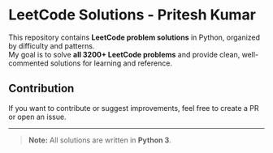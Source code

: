 # LeetCode Solutions - Pritesh Kumar

This repository contains **LeetCode problem solutions** in Python, organized by difficulty and patterns.  
My goal is to solve **all 3200+ LeetCode problems** and provide clean, well-commented solutions for learning and reference.

## Contribution
If you want to contribute or suggest improvements, feel free to create a PR or open an issue.  

---

> **Note:** All solutions are written in **Python 3**.  
